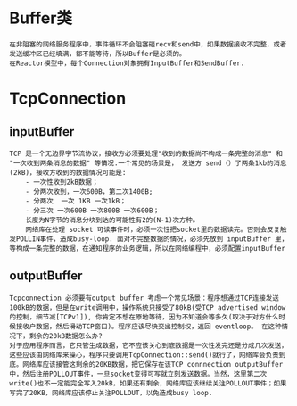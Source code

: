 # Buffer类
    在非阻塞的网络服务程序中，事件循环不会阻塞砸recv和send中，如果数据接收不完整，或者发送缓冲区已经填满，都不能等待，所以Buffer是必须的。
    在Reactor模型中，每个Connection对象拥有InputBuffer和SendBuffer.

# TcpConnection
## inputBuffer
    TCP 是一个无边界字节流协议，接收方必须要处理"收到的数据尚不构成一条完整的消息" 和 "一次收到两条消息的数据" 等情况.一个常见的场景是， 发送方 send（）了两条1kb的消息(2kB)，接收方收到的数据情况可能是:
        - 一次性收到2kB数据；
        - 分两次收到，一次600B，第二次1400B;
        - 分两次  一次 1KB 一次1kB；
        - 分三次 一次600B 一次800B 一次600B；
        长度为N字节的消息分块到达的可能性有2的(N-1)次方种。
        网络库在处理 socket 可读事件时，必须一次性把socket里的数据读完。否则会反复触发POLLIN事件，造成busy-loop. 面对不完整数据的情况，必须先放到 inputBuffer 里，等构成一条完整的数据，在通知程序的业务逻辑，所以在网络编程中，必须配置inputBuffer
## outputBuffer
    Tcpconnection 必须要有output buffer 考虑一个常见场景：程序想通过TCP连接发送100kB的数据，但是在write调用中，操作系统只接受了80kB(受TCP advertised window的控制，细节减[TCPv1]), 你肯定不想在原地等待，因为不知道会等多久(取决于对方什么时候接收户数据，然后滑动TCP窗口)。程序应该尽快交出控制权，返回 eventloop。 在这种情况下，剩余的20kB数据怎么办?
    对于应用程序而言，它只管生成数据，它不应该关心到底数据是一次性发完还是分成几次发送，这些应该由网络库来操心，程序只要调用TcpConnection::send()就行了，网络库会负责到底。网络库应该接管这剩余的20KB数据，把它保存在该TCP connnection outputBuffer中，然后注册POLLOUT事件，一旦socket变得可写就立刻发送数据。当然，这里第二次write()也不一定能完全写入20kB，如果还有剩余，网络库应该继续关注POLLOUT事件；如果写完了20KB，网络库应该停止关注POLLOUT，以免造成busy loop.
    